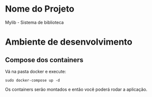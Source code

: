 # Nome do Projeto

Mylib - Sistema de biblioteca


# Ambiente de desenvolvimento

## Compose dos containers

Vá na pasta docker e execute:

```
sudo docker-compose up -d
```

Os containers serão montados e então você poderá rodar a aplicação.

